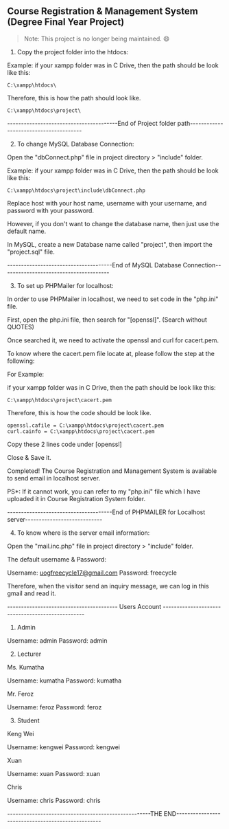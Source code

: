 ## Course Registration & Management System (Degree Final Year Project)


> Note: This project is no longer being maintained. :smile:


1) Copy the project folder into the htdocs:

Example: 
if your xampp folder was in C Drive, then the path should be look like this:

	C:\xampp\htdocs\

Therefore, this is how the path should look like.

	C:\xampp\htdocs\project\

----------------------------------------End of Project folder path---------------------------------------


2) To change MySQL Database Connection:

Open the "dbConnect.php" file in project directory > "include" folder.

Example: 
if your xampp folder was in C Drive, then the path should be look like this:

	C:\xampp\htdocs\project\include\dbConnect.php

Replace host with your host name, username with your username, and password with your password.

However, if you don't want to change the database name, then just use the default name.

In MySQL, create a new Database name called "project", then import the "project.sql" file.


--------------------------------------End of MySQL Database Connection---------------------------------------


3) To set up PHPMailer for localhost:

In order to use PHPMailer in localhost, we need to set code in the "php.ini" file.

First, open the php.ini file, then search for "[openssl]". (Search without QUOTES)

Once searched it, we need to activate the openssl and curl for cacert.pem.

To know where the cacert.pem file locate at, please follow the step at the following:

For Example:
 
if your xampp folder was in C Drive, then the path should be look like this:

	C:\xampp\htdocs\project\cacert.pem

Therefore, this is how the code should be look like.

	openssl.cafile = C:\xampp\htdocs\project\cacert.pem
	curl.cainfo = C:\xampp\htdocs\project\cacert.pem

Copy these 2 lines code under [openssl]

Close & Save it.

Completed! The Course Registration and Management System is available to send email in localhost server.

PS*: If it cannot work, you can refer to my "php.ini" file which I have uploaded it in Course Registration System folder.


--------------------------------------End of PHPMAILER for Localhost server----------------------------


4) To know where is the server email information:

Open the "mail.inc.php" file in project directory > "include" folder.

The default username & Password:

Username: uogfreecycle17@gmail.com
Password: freecycle

Therefore, when the visitor send an inquiry message, we can log in this gmail and read it.

---------------------------------------- Users Account -------------------------------------------------

1) Admin

Username: admin
Password: admin

2) Lecturer

Ms. Kumatha

Username: kumatha
Password: kumatha

Mr. Feroz

Username: feroz
Password: feroz

3) Student

Keng Wei

Username: kengwei
Password: kengwei

Xuan

Username: xuan
Password: xuan

Chris

Username: chris
Password: chris


----------------------------------------------------THE END--------------------------------------------------


